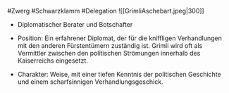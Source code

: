 #Zwerg #Schwarzklamm #Delegation 
![[GrimliAschebart.jpeg|300]]
* Diplomatischer Berater und Botschafter
 - Position: Ein erfahrener Diplomat, der für die kniffligen Verhandlungen mit den anderen Fürstentümern zuständig ist. Grimli wird oft als Vermittler zwischen den politischen Strömungen innerhalb des Kaiserreichs eingesetzt.
* Charakter: Weise, mit einer tiefen Kenntnis der politischen Geschichte und einem scharfsinnigen Verhandlungsgeschick.
